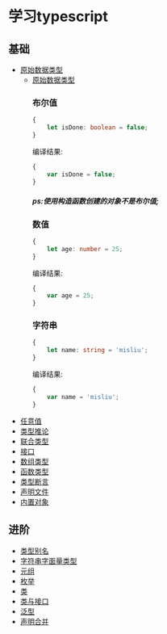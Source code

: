 # 学习typescript

## 基础
* [原始数据类型]()
    * [原始数据类型]()
        ### 布尔值
        ```ts
        {
            let isDone: boolean = false;
        }
        ```
        编译结果:
        ```js
        {
            var isDone = false;
        }
        ```
        ##### ps:使用构造函数创建的对象不是布尔值;
        ### 数值
        ```ts 
        {
            let age: number = 25;
        }
        ```
         编译结果:
        ```js
        {
            var age = 25;
        }
        ```
        ### 字符串
        ```ts
        {
            let name: string = 'misliu';
        }
        ```
         编译结果:
        ```js
        {
            var name = 'misliu';
        }
        ```
* [任意值]()
* [类型推论]()
* [联合类型]()
* [接口]()
* [数组类型]()
* [函数类型]()
* [类型断言]()
* [声明文件]()
* [内置对象]()
## 进阶 

* [类型别名]()
* [字符串字面量类型]()
* [元组]()
* [枚举]()
* [类]()
* [类与接口]()
* [泛型]()
* [声明合并]()